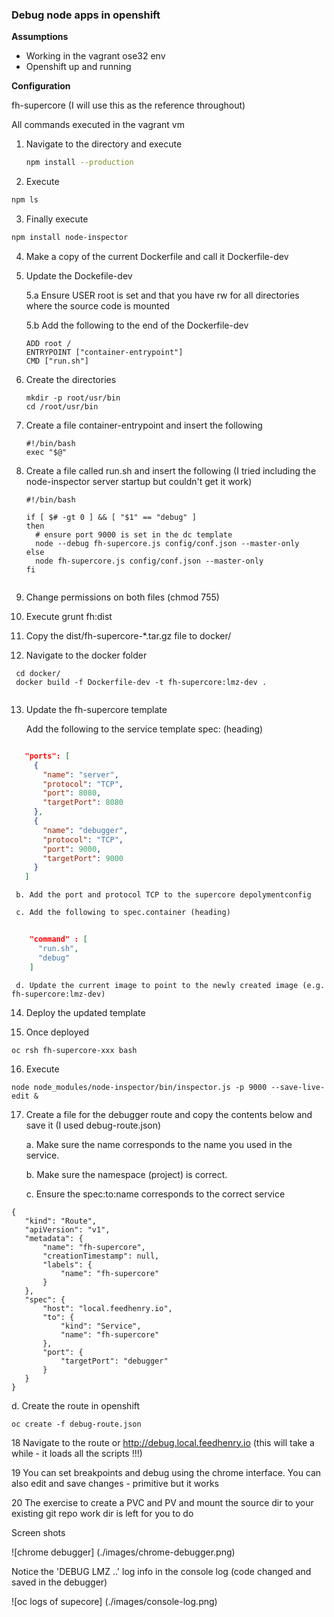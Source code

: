 ### Debug node apps in openshift

**Assumptions**
 
 * Working in the vagrant ose32 env
 * Openshift up and running


**Configuration**


fh-supercore (I will use this as the reference throughout) 

All commands executed in the vagrant vm

1. Navigate to the directory and execute 
 
   ```bash 
   npm install --production
   
   ```

2. Execute 
  
  ```bash 
  npm ls
  
  ```
3. Finally execute 
 
  ```bash 
  npm install node-inspector
  
  ```
4. Make a copy of the current Dockerfile and call it Dockerfile-dev

5. Update the Dockefile-dev 
 
    5.a Ensure USER root is set and that you have rw for all directories where the source code is mounted

    5.b Add the following to the end of the Dockerfile-dev
    
    ```
    ADD root /
    ENTRYPOINT ["container-entrypoint"]
    CMD ["run.sh"] 
    ```

6. Create the directories 

    ```
    mkdir -p root/usr/bin
    cd /root/usr/bin
    
    ```

7. Create a file container-entrypoint and insert the following
    ```
    #!/bin/bash
    exec "$@" 
    
    ```

8. Create a file called run.sh and insert the following (I tried including the node-inspector server startup but couldn't get it work)

    ```
    #!/bin/bash

    if [ $# -gt 0 ] && [ "$1" == "debug" ]
    then
      # ensure port 9000 is set in the dc template 
      node --debug fh-supercore.js config/conf.json --master-only
    else
      node fh-supercore.js config/conf.json --master-only    
    fi
     
    ```
9. Change permissions on both files (chmod 755)

10. Execute grunt fh:dist

11. Copy the dist/fh-supercore-*.tar.gz file to docker/

12. Navigate to the docker folder 
 
   ``` 
    cd docker/ 
    docker build -f Dockerfile-dev -t fh-supercore:lmz-dev . 
    
   ```

13. Update the fh-supercore template
     
     Add the following to the service template spec: (heading) 

     
  ```json

     "ports": [
       {
         "name": "server",
         "protocol": "TCP",
         "port": 8080,
         "targetPort": 8080
       },
       {
         "name": "debugger",
         "protocol": "TCP",
         "port": 9000,
         "targetPort": 9000
       }
     ]

  ```

     b. Add the port and protocol TCP to the supercore depolymentconfig

     c. Add the following to spec.container (heading)

  ```json
     
      "command" : [
        "run.sh",
        "debug"
      ]

  ```

     d. Update the current image to point to the newly created image (e.g. fh-supercore:lmz-dev)

 
     
14. Deploy the updated template

15. Once deployed 

  ```
  oc rsh fh-supercore-xxx bash

  ```

16. Execute 

   ```
   node node_modules/node-inspector/bin/inspector.js -p 9000 --save-live-edit &

   ```

17. Create a file for the debugger route and copy the contents below and save it (I used debug-route.json) 
     
     a. Make sure the name corresponds to the name you used in the service.
     
     b. Make sure the namespace (project) is correct.

     c. Ensure the spec:to:name corresponds to the correct service
     
 
   ```
   {
      "kind": "Route",
      "apiVersion": "v1",
      "metadata": {
          "name": "fh-supercore",
          "creationTimestamp": null,
          "labels": {
              "name": "fh-supercore"
          }
      },
      "spec": {
          "host": "local.feedhenry.io",
          "to": {
              "kind": "Service",
              "name": "fh-supercore"
          },
          "port": {
              "targetPort": "debugger"
          }
      }
  }
  
  ```

   d. Create the route in openshift
  
  ```
  oc create -f debug-route.json

  ```



18 Navigate to the route or http://debug.local.feedhenry.io (this will take a while - it loads all the scripts !!!)

19 You can set breakpoints and debug using the chrome interface. You can also edit and save changes - primitive but it works 

20 The exercise to create a PVC and PV and mount the source dir to your existing git repo work dir is left for you to do

Screen shots 


![chrome debugger] (./images/chrome-debugger.png)



Notice the 'DEBUG LMZ ..' log info in the console log (code changed and saved in the debugger)


![oc logs of supecore] (./images/console-log.png)

